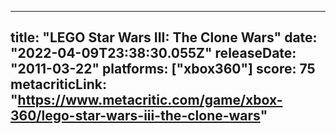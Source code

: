 
---
title: "LEGO Star Wars III: The Clone Wars"
date: "2022-04-09T23:38:30.055Z"
releaseDate: "2011-03-22"
platforms: ["xbox360"]
score: 75
metacriticLink: "https://www.metacritic.com/game/xbox-360/lego-star-wars-iii-the-clone-wars"
---
